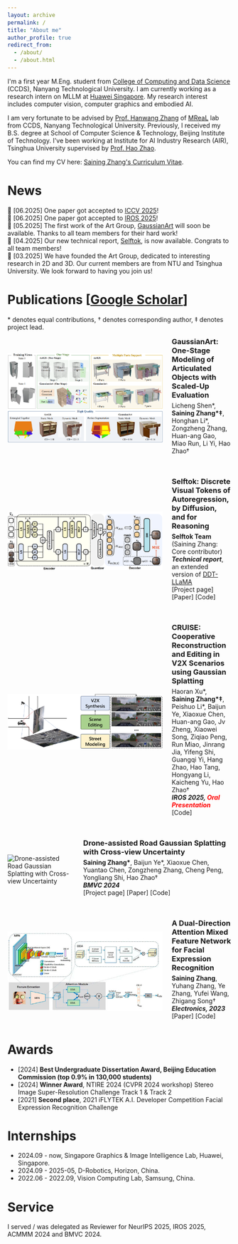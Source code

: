 ```yaml
---
layout: archive
permalink: /
title: "About me"
author_profile: true
redirect_from: 
  - /about/
  - /about.html
---
```


I'm a first year M.Eng. student from [College of Computing and Data Science](https://www.ntu.edu.sg/computing) (CCDS), Nanyang Technological University. I am currently working as a research intern on MLLM at [Huawei Singapore](https://www.huawei.com/sg/).
My research interest includes computer vision, computer graphics and embodied AI.

I am very fortunate to be advised by [Prof. Hanwang Zhang](https://personal.ntu.edu.sg/hanwangzhang/) of [MReaL](https://mreallab.github.io/) lab from CCDS, Nanyang Technological University. Previously, I received my B.S. degree at School of Computer Science & Technology, Beijing Institute of Technology. I've been working at Institute for AI Industry Research (AIR), Tsinghua University supervised by [Prof. Hao Zhao](https://sites.google.com/view/fromandto).

You can find my CV here: [Saining Zhang's Curriculum Vitae](../assets/CV.pdf).

News
======
🎉 [06.2025] One paper got accepted to [ICCV 2025](https://iccv.thecvf.com/)!<br>
🎉 [06.2025] One paper got accepted to [IROS 2025](https://www.iros25.org/)!<br>
🤗 [05.2025] The first work of the Art Group, [GaussianArt](https://sainingzhang.github.io/project/gaussianart/) will soon be available. Thanks to all team members for their hard work!<br>
🎉 [04.2025] Our new technical report, [Selftok](https://selftok-team.github.io/report/), is now available. Congrats to all team members!<br>
🚀 [03.2025] We have founded the Art Group, dedicated to interesting research in 2D and 3D. Our current members are from NTU and Tsinghua University. We look forward to having you join us!

Publications \[[Google Scholar](https://scholar.google.com/citations?user=P4efBMcAAAAJ&hl=zh-CN)\]
======
\* denotes equal contributions, † denotes corresponding author, ‡ denotes project lead. 

<div style="display: flex; align-items: center; margin-bottom: 40px;">
  <img src="../images/gaussianart.png" alt="GaussianArt: One-Stage Modeling of Articulated Objects with Scaled-Up Evaluation" style="width: 350px; height: auto; margin-right: 20px;">
  <div>
    <h3 style="margin: 0;"><a href="https://sainingzhang.github.io/project/gaussianart/" style="text-decoration: none;">GaussianArt: One-Stage Modeling of Articulated Objects with Scaled-Up Evaluation</a></h3>
    <p style="margin: 5px 0;">
          Licheng Shen*, <strong>Saining Zhang*‡</strong>, Honghan Li*, Zongzheng Zhang, Huan-ang Gao, Miao Run, Li Yi, Hao Zhao†
          <br>
    </p>
    <div style="display: flex; align-items: center; margin-top: 10px;">
      <a href="https://github.com/yourrepo" style="display: flex; align-items: center; text-decoration: none; color: #000;">
      </a>
    </div>
  </div>
</div>

<div style="display: flex; align-items: center; margin-bottom: 40px;">
  <img src="../images/selftok.png" alt="Selftok: Discrete Visual Tokens of Autoregression, by Diffusion, and for Reasoning" style="width: 350px; height: auto; margin-right: 20px;">
  <div>
    <h3 style="margin: 0;"><a href="https://selftok-team.github.io/report/" style="text-decoration: none;">Selftok: Discrete Visual Tokens of Autoregression, by Diffusion, and for Reasoning</a></h3>
    <p style="margin: 5px 0;">
          <strong>Selftok Team</strong> (Saining Zhang: Core contributor)
          <br>
          <b><i>Technical report</i></b>, an extended version of <a href="https://ddt-llama.github.io/">DDT-LLaMA</a><br> 
          <a href="https://selftok-team.github.io/report/" style="text-decoration: none;">[Project page]</a>
          <a href="https://arxiv.org/abs/2505.07538" style="text-decoration: none;">[Paper]</a> 
          <a href="https://github.com/selftok-team/SelftokTokenizer" style="text-decoration: none;">[Code]</a>
    </p>
    <div style="display: flex; align-items: center; margin-top: 10px;">
      <a href="https://github.com/yourrepo" style="display: flex; align-items: center; text-decoration: none; color: #000;">
      </a>
    </div>
  </div>
</div>

<div style="display: flex; align-items: center; margin-bottom: 40px;">
  <img src="../images/cruise.png" alt="CRUISE: Cooperative Reconstruction and Editing in V2X Scenarios using Gaussian Splatting" style="width: 350px; height: auto; margin-right: 20px;">
  <div>
    <h3 style="margin: 0;"><a href="https://github.com/SainingZhang/CRUISE?tab=readme-ov-file#cruise-cooperative-reconstruction-and-editing-in-v2x-scenarios-using-gaussian-splatting" style="text-decoration: none;">CRUISE: Cooperative Reconstruction and Editing in V2X Scenarios using Gaussian Splatting</a></h3>
    <p style="margin: 5px 0;">
          Haoran Xu*, <strong>Saining Zhang*‡</strong>, Peishuo Li*, Baijun Ye, Xiaoxue Chen, Huan-ang Gao, Jv Zheng, Xiaowei Song, Ziqiao Peng, Run Miao, Jinrang Jia, Yifeng Shi, Guangqi Yi, Hang Zhao, Hao Tang, Hongyang Li, Kaicheng Yu, Hao Zhao† 
          <br>
          <b><i>IROS 2025, <font color="red">Oral Presentation</font></i></b><br>
          <a href="https://github.com/SainingZhang/CRUISE?tab=readme-ov-file#cruise-cooperative-reconstruction-and-editing-in-v2x-scenarios-using-gaussian-splatting" style="text-decoration: none;">[Code]</a>
    </p>
    <div style="display: flex; align-items: center; margin-top: 10px;">
      <a href="https://github.com/yourrepo" style="display: flex; align-items: center; text-decoration: none; color: #000;">
      </a>
    </div>
  </div>
</div>

<div style="display: flex; align-items: center; margin-bottom: 40px;">
  <img src="../images/ucgs.gif" alt="Drone-assisted Road Gaussian Splatting with Cross-view Uncertainty" style="width: 350px; height: auto; margin-right: 20px;">
  <div>
    <h3 style="margin: 0;"><a href="https://sainingzhang.github.io/project/uc-gs/" style="text-decoration: none;">Drone-assisted Road Gaussian Splatting with Cross-view Uncertainty</a></h3>
    <p style="margin: 5px 0;">
          <strong>Saining Zhang*</strong>, Baijun Ye*, Xiaoxue Chen, Yuantao Chen, Zongzheng Zhang, Cheng Peng, Yongliang Shi, Hao Zhao†
          <br>
          <b><i>BMVC 2024</i></b><br>
          <a href="https://sainingzhang.github.io/project/uc-gs/" style="text-decoration: none;">[Project page]</a>
          <a href="https://arxiv.org/abs/2408.15242" style="text-decoration: none;">[Paper]</a> 
          <a href="https://github.com/SainingZhang/uc-gs/" style="text-decoration: none;">[Code]</a>
    </p>
    <div style="display: flex; align-items: center; margin-top: 10px;">
      <a href="https://github.com/yourrepo" style="display: flex; align-items: center; text-decoration: none; color: #000;">
      </a>
    </div>
  </div>
</div>

<div style="display: flex; align-items: center; margin-bottom: 40px;">
  <img src="../images/ddamfn.jpg" alt="A Dual-Direction Attention Mixed Feature Network for Facial Expression Recognition" style="width: 350px; height: auto; margin-right: 20px;">
  <div>
    <h3 style="margin: 0;"><a href="https://github.com/SainingZhang/DDAMFN" style="text-decoration: none;">A Dual-Direction Attention Mixed Feature Network for Facial Expression Recognition</a></h3>
    <p style="margin: 5px 0;">
          <strong>Saining Zhang</strong>, Yuhang Zhang, Ye Zhang, Yufei Wang, Zhigang Song†
          <br>
          <b><i>Electronics, 2023</i></b><br>
          <a href="https://www.mdpi.com/2079-9292/12/17/3595" style="text-decoration: none;">[Paper]</a> 
          <a href="https://github.com/SainingZhang/DDAMFN" style="text-decoration: none;">[Code]</a>
    </p>
    <div style="display: flex; align-items: center; margin-top: 10px;">
      <a href="https://github.com/yourrepo" style="display: flex; align-items: center; text-decoration: none; color: #000;">
      </a>
    </div>
  </div>
</div>

Awards
======
* \[2024\] **Best Undergraduate Dissertation Award, Beijing Education Commission (top 0.9% in 130,000 students)**
* \[2024\] **Winner Award**, NTIRE 2024 (CVPR 2024 workshop) Stereo Image Super-Resolution
Challenge Track 1 & Track 2
* \[2021\] **Second place**, 2021 iFLYTEK A.I. Developer Competition Facial Expression Recognition
Challenge 

Internships
======
* 2024.09 - now, Singapore Graphics & Image Intelligence Lab, Huawei, Singapore.
* 2024.09 - 2025-05, D-Robotics, Horizon, China.
* 2022.06 - 2022.09, Vision Computing Lab, Samsung, China.

Service
======
I served / was delegated as Reviewer for NeurIPS 2025, IROS 2025, ACMMM 2024 and BMVC 2024.








